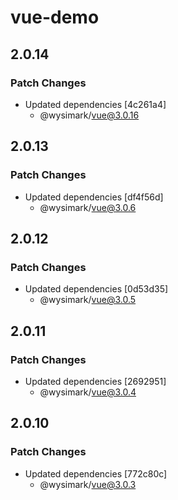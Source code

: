 # vue-demo

## 2.0.14

### Patch Changes

- Updated dependencies [4c261a4]
  - @wysimark/vue@3.0.16

## 2.0.13

### Patch Changes

- Updated dependencies [df4f56d]
  - @wysimark/vue@3.0.6

## 2.0.12

### Patch Changes

- Updated dependencies [0d53d35]
  - @wysimark/vue@3.0.5

## 2.0.11

### Patch Changes

- Updated dependencies [2692951]
  - @wysimark/vue@3.0.4

## 2.0.10

### Patch Changes

- Updated dependencies [772c80c]
  - @wysimark/vue@3.0.3
